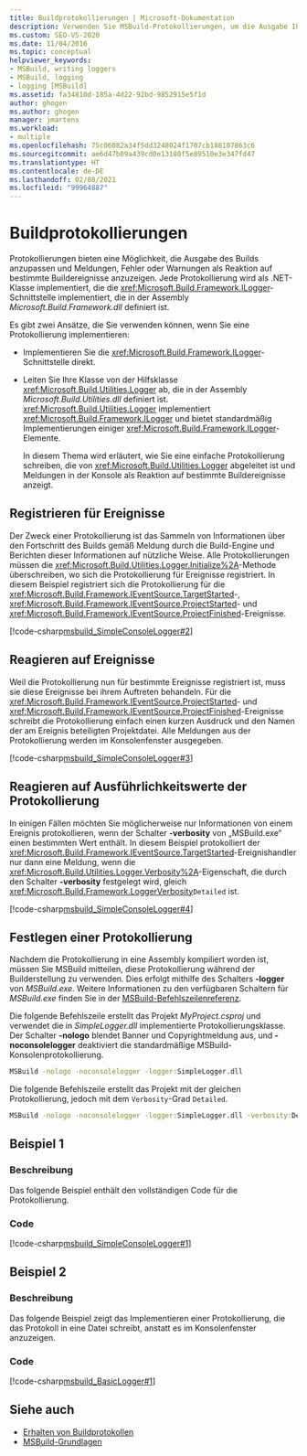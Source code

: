```yaml
---
title: Buildprotokollierungen | Microsoft-Dokumentation
description: Verwenden Sie MSBuild-Protokollierungen, um die Ausgabe Ihres Builds zu verwalten und anzupassen und bei bestimmten Buildereignissen Meldungen, Fehler oder Warnungen anzuzeigen.
ms.custom: SEO-VS-2020
ms.date: 11/04/2016
ms.topic: conceptual
helpviewer_keywords:
- MSBuild, writing loggers
- MSBuild, logging
- logging [MSBuild]
ms.assetid: fa34810d-185a-4d22-92bd-9852915e5f1d
author: ghogen
ms.author: ghogen
manager: jmartens
ms.workload:
- multiple
ms.openlocfilehash: 75c06082a34f5dd3248024f1707cb188107863c6
ms.sourcegitcommit: ae6d47b09a439cd0e13180f5e89510e3e347fd47
ms.translationtype: HT
ms.contentlocale: de-DE
ms.lasthandoff: 02/08/2021
ms.locfileid: "99964887"
---
```

# <a name="build-loggers"></a>Buildprotokollierungen

Protokollierungen bieten eine Möglichkeit, die Ausgabe des Builds anzupassen und Meldungen, Fehler oder Warnungen als Reaktion auf bestimmte Buildereignisse anzuzeigen. Jede Protokollierung wird als .NET- Klasse implementiert, die die <xref:Microsoft.Build.Framework.ILogger>-Schnittstelle implementiert, die in der Assembly *Microsoft.Build.Framework.dll* definiert ist.

Es gibt zwei Ansätze, die Sie verwenden können, wenn Sie eine Protokollierung implementieren:

- Implementieren Sie die <xref:Microsoft.Build.Framework.ILogger>-Schnittstelle direkt.
- Leiten Sie Ihre Klasse von der Hilfsklasse <xref:Microsoft.Build.Utilities.Logger> ab, die in der Assembly *Microsoft.Build.Utilities.dll* definiert ist. <xref:Microsoft.Build.Utilities.Logger> implementiert <xref:Microsoft.Build.Framework.ILogger> und bietet standardmäßig Implementierungen einiger <xref:Microsoft.Build.Framework.ILogger>-Elemente.

  In diesem Thema wird erläutert, wie Sie eine einfache Protokollierung schreiben, die von <xref:Microsoft.Build.Utilities.Logger> abgeleitet ist und Meldungen in der Konsole als Reaktion auf bestimmte Buildereignisse anzeigt.

## <a name="register-for-events"></a>Registrieren für Ereignisse

Der Zweck einer Protokollierung ist das Sammeln von Informationen über den Fortschritt des Builds gemäß Meldung durch die Build-Engine und Berichten dieser Informationen auf nützliche Weise. Alle Protokollierungen müssen die <xref:Microsoft.Build.Utilities.Logger.Initialize%2A>-Methode überschreiben, wo sich die Protokollierung für Ereignisse registriert. In diesem Beispiel registriert sich die Protokollierung für die <xref:Microsoft.Build.Framework.IEventSource.TargetStarted>-, <xref:Microsoft.Build.Framework.IEventSource.ProjectStarted>- und <xref:Microsoft.Build.Framework.IEventSource.ProjectFinished>-Ereignisse.

[!code-csharp[msbuild_SimpleConsoleLogger#2](../msbuild/codesnippet/CSharp/build-loggers_1.cs)]

## <a name="respond-to-events"></a>Reagieren auf Ereignisse

Weil die Protokollierung nun für bestimmte Ereignisse registriert ist, muss sie diese Ereignisse bei ihrem Auftreten behandeln. Für die <xref:Microsoft.Build.Framework.IEventSource.ProjectStarted>- und <xref:Microsoft.Build.Framework.IEventSource.ProjectFinished>-Ereignisse schreibt die Protokollierung einfach einen kurzen Ausdruck und den Namen der am Ereignis beteiligten Projektdatei. Alle Meldungen aus der Protokollierung werden im Konsolenfenster ausgegeben.

[!code-csharp[msbuild_SimpleConsoleLogger#3](../msbuild/codesnippet/CSharp/build-loggers_2.cs)]

## <a name="respond-to-logger-verbosity-values"></a>Reagieren auf Ausführlichkeitswerte der Protokollierung

In einigen Fällen möchten Sie möglicherweise nur Informationen von einem Ereignis protokollieren, wenn der Schalter **-verbosity** von „MSBuild.exe“ einen bestimmten Wert enthält. In diesem Beispiel protokolliert der <xref:Microsoft.Build.Framework.IEventSource.TargetStarted>-Ereignishandler nur dann eine Meldung, wenn die <xref:Microsoft.Build.Utilities.Logger.Verbosity%2A>-Eigenschaft, die durch den Schalter **-verbosity** festgelegt wird, gleich <xref:Microsoft.Build.Framework.LoggerVerbosity>`Detailed` ist.

[!code-csharp[msbuild_SimpleConsoleLogger#4](../msbuild/codesnippet/CSharp/build-loggers_3.cs)]

## <a name="specify-a-logger"></a>Festlegen einer Protokollierung

Nachdem die Protokollierung in eine Assembly kompiliert worden ist, müssen Sie MSBuild mitteilen, diese Protokollierung während der Builderstellung zu verwenden. Dies erfolgt mithilfe des Schalters **-logger** von *MSBuild.exe*. Weitere Informationen zu den verfügbaren Schaltern für *MSBuild.exe* finden Sie in der [MSBuild-Befehlszeilenreferenz](../msbuild/msbuild-command-line-reference.md).

Die folgende Befehlszeile erstellt das Projekt *MyProject.csproj* und verwendet die in *SimpleLogger.dll* implementierte Protokollierungsklasse. Der Schalter **-nologo** blendet Banner und Copyrightmeldung aus, und **-noconsolelogger** deaktiviert die standardmäßige MSBuild-Konsolenprotokollierung.

```cmd
MSBuild -nologo -noconsolelogger -logger:SimpleLogger.dll
```

Die folgende Befehlszeile erstellt das Projekt mit der gleichen Protokollierung, jedoch mit dem `Verbosity`-Grad `Detailed`.

```cmd
MSBuild -nologo -noconsolelogger -logger:SimpleLogger.dll -verbosity:Detailed
```

## <a name="example-1"></a>Beispiel 1

### <a name="description"></a>Beschreibung

Das folgende Beispiel enthält den vollständigen Code für die Protokollierung.

### <a name="code"></a>Code

[!code-csharp[msbuild_SimpleConsoleLogger#1](../msbuild/codesnippet/CSharp/build-loggers_4.cs)]

## <a name="example-2"></a>Beispiel 2

### <a name="description"></a>Beschreibung

Das folgende Beispiel zeigt das Implementieren einer Protokollierung, die das Protokoll in eine Datei schreibt, anstatt es im Konsolenfenster anzuzeigen.

### <a name="code"></a>Code

[!code-csharp[msbuild_BasicLogger#1](../msbuild/codesnippet/CSharp/build-loggers_5.cs)]

## <a name="see-also"></a>Siehe auch

- [Erhalten von Buildprotokollen](../msbuild/obtaining-build-logs-with-msbuild.md)
- [MSBuild-Grundlagen](../msbuild/msbuild-concepts.md)
